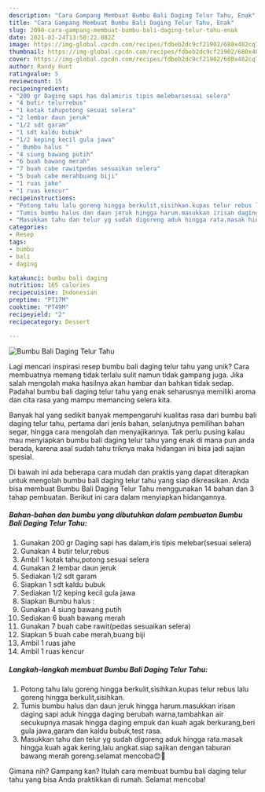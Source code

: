 ```yaml
---
description: "Cara Gampang Membuat Bumbu Bali Daging Telur Tahu, Enak"
title: "Cara Gampang Membuat Bumbu Bali Daging Telur Tahu, Enak"
slug: 2090-cara-gampang-membuat-bumbu-bali-daging-telur-tahu-enak
date: 2021-02-24T13:50:22.082Z
image: https://img-global.cpcdn.com/recipes/fdbeb2dc9cf21902/680x482cq70/bumbu-bali-daging-telur-tahu-foto-resep-utama.jpg
thumbnail: https://img-global.cpcdn.com/recipes/fdbeb2dc9cf21902/680x482cq70/bumbu-bali-daging-telur-tahu-foto-resep-utama.jpg
cover: https://img-global.cpcdn.com/recipes/fdbeb2dc9cf21902/680x482cq70/bumbu-bali-daging-telur-tahu-foto-resep-utama.jpg
author: Randy Hunt
ratingvalue: 5
reviewcount: 15
recipeingredient:
- "200 gr Daging sapi has dalamiris tipis melebarsesuai selera"
- "4 butir telurrebus"
- "1 kotak tahupotong sesuai selera"
- "2 lembar daun jeruk"
- "1/2 sdt garam"
- "1 sdt kaldu bubuk"
- "1/2 keping kecil gula jawa"
- " Bumbu halus "
- "4 siung bawang putih"
- "6 buah bawang merah"
- "7 buah cabe rawitpedas sesuaikan selera"
- "5 buah cabe merahbuang biji"
- "1 ruas jahe"
- "1 ruas kencur"
recipeinstructions:
- "Potong tahu lalu goreng hingga berkulit,sisihkan.kupas telur rebus lalu goreng hingga berkulit,sisihkan."
- "Tumis bumbu halus dan daun jeruk hingga harum.masukkan irisan daging sapi aduk hingga daging berubah warna,tambahkan air secukupnya masak hingga daging empuk dan kuah agak berkurang,beri gula jawa,garam dan kaldu bubuk,test rasa."
- "Masukkan tahu dan telur yg sudah digoreng aduk hingga rata.masak hingga kuah agak kering,lalu angkat.siap sajikan dengan taburan bawang merah goreng.selamat mencoba😊🙏"
categories:
- Resep
tags:
- bumbu
- bali
- daging

katakunci: bumbu bali daging 
nutrition: 165 calories
recipecuisine: Indonesian
preptime: "PT17M"
cooktime: "PT49M"
recipeyield: "2"
recipecategory: Dessert

---
```



![Bumbu Bali Daging Telur Tahu](https://img-global.cpcdn.com/recipes/fdbeb2dc9cf21902/680x482cq70/bumbu-bali-daging-telur-tahu-foto-resep-utama.jpg)

Lagi mencari inspirasi resep bumbu bali daging telur tahu yang unik? Cara membuatnya memang tidak terlalu sulit namun tidak gampang juga. Jika salah mengolah maka hasilnya akan hambar dan bahkan tidak sedap. Padahal bumbu bali daging telur tahu yang enak seharusnya memiliki aroma dan cita rasa yang mampu memancing selera kita.

Banyak hal yang sedikit banyak mempengaruhi kualitas rasa dari bumbu bali daging telur tahu, pertama dari jenis bahan, selanjutnya pemilihan bahan segar, hingga cara mengolah dan menyajikannya. Tak perlu pusing kalau mau menyiapkan bumbu bali daging telur tahu yang enak di mana pun anda berada, karena asal sudah tahu triknya maka hidangan ini bisa jadi sajian spesial.




Di bawah ini ada beberapa cara mudah dan praktis yang dapat diterapkan untuk mengolah bumbu bali daging telur tahu yang siap dikreasikan. Anda bisa membuat Bumbu Bali Daging Telur Tahu menggunakan 14 bahan dan 3 tahap pembuatan. Berikut ini cara dalam menyiapkan hidangannya.

<!--inarticleads1-->

##### Bahan-bahan dan bumbu yang dibutuhkan dalam pembuatan Bumbu Bali Daging Telur Tahu:

1. Gunakan 200 gr Daging sapi has dalam,iris tipis melebar(sesuai selera)
1. Gunakan 4 butir telur,rebus
1. Ambil 1 kotak tahu,potong sesuai selera
1. Gunakan 2 lembar daun jeruk
1. Sediakan 1/2 sdt garam
1. Siapkan 1 sdt kaldu bubuk
1. Sediakan 1/2 keping kecil gula jawa
1. Siapkan  Bumbu halus :
1. Gunakan 4 siung bawang putih
1. Sediakan 6 buah bawang merah
1. Gunakan 7 buah cabe rawit(pedas sesuaikan selera)
1. Siapkan 5 buah cabe merah,buang biji
1. Ambil 1 ruas jahe
1. Ambil 1 ruas kencur




<!--inarticleads2-->

##### Langkah-langkah membuat Bumbu Bali Daging Telur Tahu:

1. Potong tahu lalu goreng hingga berkulit,sisihkan.kupas telur rebus lalu goreng hingga berkulit,sisihkan.
1. Tumis bumbu halus dan daun jeruk hingga harum.masukkan irisan daging sapi aduk hingga daging berubah warna,tambahkan air secukupnya masak hingga daging empuk dan kuah agak berkurang,beri gula jawa,garam dan kaldu bubuk,test rasa.
1. Masukkan tahu dan telur yg sudah digoreng aduk hingga rata.masak hingga kuah agak kering,lalu angkat.siap sajikan dengan taburan bawang merah goreng.selamat mencoba😊🙏




Gimana nih? Gampang kan? Itulah cara membuat bumbu bali daging telur tahu yang bisa Anda praktikkan di rumah. Selamat mencoba!

